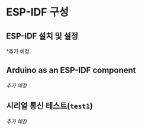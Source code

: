 # ESP-IDF 구성

## ESP-IDF 설치 및 설정

*추가 예정


## Arduino as an ESP-IDF component

*추가 예정*


## 시리얼 통신 테스트(`test1`)

*추가 예정*
